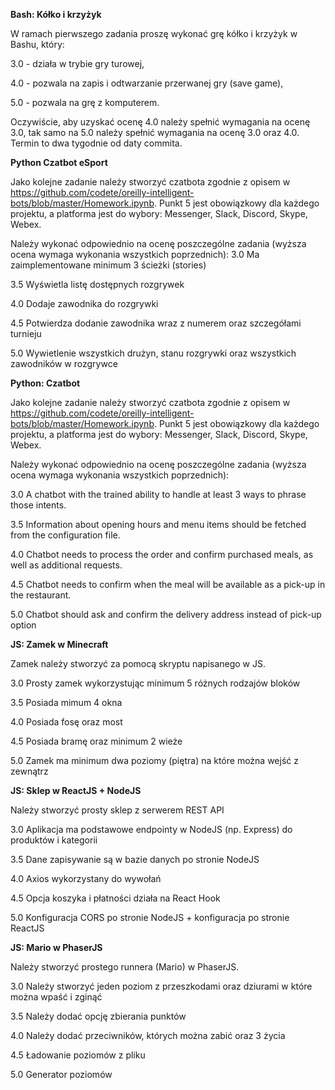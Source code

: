 **Bash: Kółko i krzyżyk**

W ramach pierwszego zadania proszę wykonać grę kółko i krzyżyk w Bashu, który:

3.0 - działa w trybie gry turowej,

4.0 - pozwala na zapis i odtwarzanie przerwanej gry (save game),

5.0 - pozwala na grę z komputerem.

Oczywiście, aby uzyskać ocenę 4.0 należy spełnić wymagania na ocenę 3.0, tak samo na 5.0 należy spełnić wymagania na ocenę 3.0 oraz 4.0. Termin to dwa tygodnie od daty commita.


**Python Czatbot eSport**

Jako kolejne zadanie należy stworzyć czatbota zgodnie z opisem w https://github.com/codete/oreilly-intelligent-bots/blob/master/Homework.ipynb. Punkt 5 jest obowiązkowy dla każdego projektu, a platforma jest do wybory: Messenger, Slack, Discord, Skype, Webex.

Należy wykonać odpowiednio na ocenę poszczególne zadania (wyższa ocena wymaga wykonania wszystkich poprzednich):
3.0 Ma zaimplementowane minimum 3 ścieżki (stories)

3.5 Wyświetla listę dostępnych rozgrywek

4.0 Dodaje zawodnika do rozgrywki 

4.5 Potwierdza dodanie zawodnika wraz z numerem oraz szczegółami turnieju

5.0 Wywietlenie wszystkich drużyn, stanu rozgrywki oraz wszystkich zawodników w rozgrywce

**Python: Czatbot**

Jako kolejne zadanie należy stworzyć czatbota zgodnie z opisem w https://github.com/codete/oreilly-intelligent-bots/blob/master/Homework.ipynb. Punkt 5 jest obowiązkowy dla każdego projektu, a platforma jest do wybory: Messenger, Slack, Discord, Skype, Webex.

Należy wykonać odpowiednio na ocenę poszczególne zadania (wyższa ocena wymaga wykonania wszystkich poprzednich):

3.0 A chatbot with the trained ability to handle at least 3 ways to phrase those intents.

3.5 Information about opening hours and menu items should be fetched from the configuration file.

4.0 Chatbot needs to process the order and confirm purchased meals, as well as additional requests.

4.5 Chatbot needs to confirm when the meal will be available as a pick-up in the restaurant.

5.0 Chatbot should ask and confirm the delivery address instead of pick-up option 


**JS: Zamek w Minecraft**

Zamek należy stworzyć za pomocą skryptu napisanego w JS.

3.0 Prosty zamek wykorzystując minimum 5 różnych rodzajów bloków

3.5 Posiada mimum 4 okna

4.0 Posiada fosę oraz most

4.5 Posiada bramę oraz minimum 2 wieże

5.0 Zamek ma minimum dwa poziomy (piętra) na które można wejść z zewnątrz


**JS: Sklep w ReactJS + NodeJS**

Należy stworzyć prosty sklep z serwerem REST API

3.0 Aplikacja ma podstawowe endpointy w NodeJS (np. Express) do produktów i kategorii

3.5 Dane zapisywanie są w bazie danych po stronie NodeJS

4.0 Axios wykorzystany do wywołań

4.5 Opcja koszyka i płatności działa na React Hook

5.0 Konfiguracja CORS po stronie NodeJS + konfiguracja po stronie ReactJS


**JS: Mario w PhaserJS**

Należy stworzyć prostego runnera (Mario) w PhaserJS.

3.0 Należy stworzyć jeden poziom z przeszkodami oraz dziurami w które można wpaść i zginąć

3.5 Należy dodać opcję zbierania punktów

4.0 Należy dodać przeciwników, których można zabić oraz 3 życia

4.5 Ładowanie poziomów z pliku

5.0 Generator poziomów 

